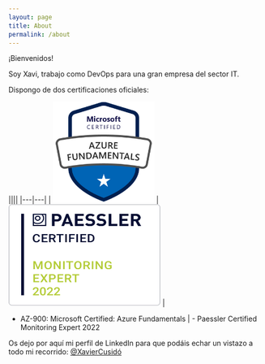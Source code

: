 ```yaml
---
layout: page
title: About
permalink: /about
---
```


¡Bienvenidos! 

Soy Xavi, trabajo como DevOps para una gran empresa del sector IT. 

Dispongo de dos certificaciones oficiales:

||||
|---|---|
| <img src="assets/image/az900.png" width="200" height="200"> | <img src="assets/image/badge_certified-monitoring-expert-2022.png" width="300" height="200"> |

- AZ-900: Microsoft Certified: Azure Fundamentals | - Paessler Certified Monitoring Expert 2022

Os dejo por aquí mi perfil de LinkedIn para que podáis echar un vistazo a todo mi recorrido: [@XavierCusidó](https://www.linkedin.com/in/xavier-cusid%C3%B3-g%C3%B3mez-92829a130//)
